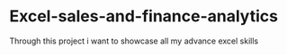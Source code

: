 # Excel-sales-and-finance-analytics
Through this project i want to showcase all my advance excel skills 
